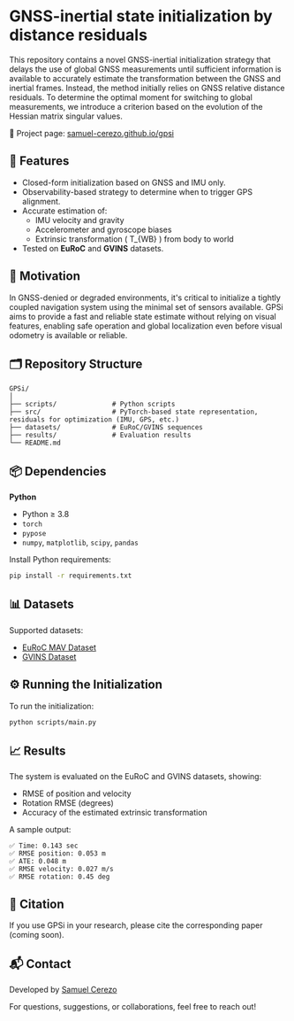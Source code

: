 # GNSS-inertial state initialization by distance residuals

This repository contains a novel GNSS-inertial initialization strategy that delays the use of global GNSS measurements until sufficient information is available to accurately estimate the transformation between the GNSS and inertial frames. Instead, the method initially relies on GNSS relative distance residuals. To determine the optimal moment for switching to global measurements, we introduce a criterion based on the evolution of the Hessian matrix singular values. 

🔗 Project page: [samuel-cerezo.github.io/gpsi](https://samuel-cerezo.github.io/gpsi.html)

## 🚀 Features

- Closed-form initialization based on GNSS and IMU only.
- Observability-based strategy to determine when to trigger GPS alignment.
- Accurate estimation of:
  - IMU velocity and gravity
  - Accelerometer and gyroscope biases
  - Extrinsic transformation \( T_{WB} \) from body to world
- Tested on **EuRoC** and **GVINS** datasets.

## 🧠 Motivation

In GNSS-denied or degraded environments, it's critical to initialize a tightly coupled navigation system using the minimal set of sensors available. GPSi aims to provide a fast and reliable state estimate without relying on visual features, enabling safe operation and global localization even before visual odometry is available or reliable.

## 🗂️ Repository Structure

```
GPSi/
│
├── scripts/              # Python scripts
├── src/                  # PyTorch-based state representation, residuals for optimization (IMU, GPS, etc.)
├── datasets/             # EuRoC/GVINS sequences
├── results/              # Evaluation results 
└── README.md
```

## 📦 Dependencies

**Python**
- Python ≥ 3.8
- `torch`
- `pypose`
- `numpy`, `matplotlib`, `scipy`, `pandas`


Install Python requirements:
```bash
pip install -r requirements.txt
```

## 📊 Datasets

Supported datasets:
- [EuRoC MAV Dataset](https://projects.asl.ethz.ch/datasets/doku.php?id=kmavvisualinertialdatasets)
- [GVINS Dataset](https://github.com/HKUST-Aerial-Robotics/GVINS)


## ⚙️ Running the Initialization

To run the initialization:
```bash
python scripts/main.py
```


## 📈 Results

The system is evaluated on the EuRoC and GVINS datasets, showing:
- RMSE of position and velocity
- Rotation RMSE (degrees)
- Accuracy of the estimated extrinsic transformation

A sample output:

```
✅ Time: 0.143 sec
✅ RMSE position: 0.053 m
✅ ATE: 0.048 m
✅ RMSE velocity: 0.027 m/s
✅ RMSE rotation: 0.45 deg
```

## 📝 Citation

If you use GPSi in your research, please cite the corresponding paper (coming soon).

## 📬 Contact

Developed by [Samuel Cerezo](https://samuel-cerezo.github.io/)

For questions, suggestions, or collaborations, feel free to reach out!
